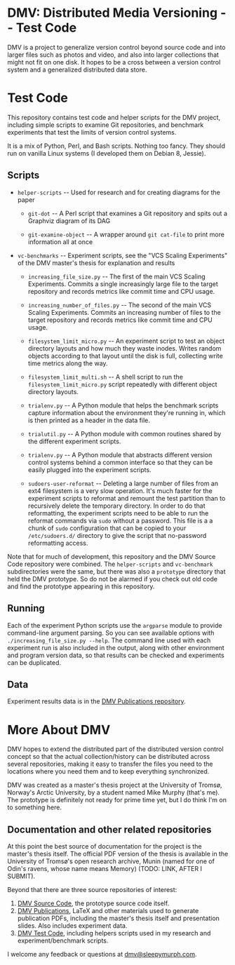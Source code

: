 DMV: Distributed Media Versioning -- Test Code
==================================================

DMV is a project to generalize version control beyond source code and into
larger files such as photos and video, and also into larger collections that
might not fit on one disk. It hopes to be a cross between a version control
system and a generalized distributed data store.


Test Code
==================================================

This repository contains test code and helper scripts for the DMV project,
including simple scripts to examine Git repositories, and benchmark experiments
that test the limits of version control systems.

It is a mix of Python, Perl, and Bash scripts. Nothing too fancy. They should
run on vanilla Linux systems (I developed them on Debian 8, Jessie).


Scripts
--------------------------------------------------

- `helper-scripts` -- Used for research and for creating diagrams for the paper

    - `git-dot` -- A Perl script that examines a Git repository and spits out a
      Graphviz diagram of its DAG

    - `git-examine-object` -- A wrapper around `git cat-file` to print more
      information all at once

- `vc-benchmarks` -- Experiment scripts, see the "VCS Scaling Experiments" of
  the DMV master's thesis for explanation and results

    - `increasing_file_size.py` -- The first of the main VCS Scaling
      Experiments. Commits a single increasingly large file to the target
      repository and records metrics like commit time and CPU usage.

    - `increasing_number_of_files.py` -- The second of the main VCS Scaling
      Experiments. Commits an increasing number of files to the target
      repository and records metrics like commit time and CPU usage.

    - `filesystem_limit_micro.py` -- An experiment script to test an object
      directory layouts and how much they waste inodes. Writes random objects
      according to that layout until the disk is full, collecting write time
      metrics along the way.

    - `filesystem_limit_multi.sh` -- A shell script to run the
      `filesystem_limit_micro.py` script repeatedly with different object
      directory layouts.

    - `trialenv.py` -- A Python module that helps the benchmark scripts capture
      information about the environment they're running in, which is then
      printed as a header in the data file.

    - `trialutil.py` -- A Python module with common routines shared by the
      different experiment scripts.

    - `trialenv.py` -- A Python module that abstracts different version control
      systems behind a common interface so that they can be easily plugged into
      the experiment scripts.

    - `sudoers-user-reformat` -- Deleting a large number of files from an ext4
      filesystem is a very slow operation. It's much faster for the experiment
      scripts to reformat and remount the test partition than to recursively
      delete the temporary directory. In order to do that reformatting, the
      experiment scripts need to be able to run the reformat commands via `sudo`
      without a password. This file is a a chunk of `sudo` configuration that
      can be copied to your `/etc/sudoers.d/` directory to give the script that
      no-password reformatting access.

Note that for much of development, this repository and the DMV Source Code
repository were combined. The `helper-scripts` and `vc-benchmark` subdirectories
were the same, but there was also a `prototype` directory that held the DMV
prototype. So do not be alarmed if you check out old code and find the prototype
appearing in this repository.


Running
--------------------------------------------------

Each of the experiment Python scripts use the `argparse` module to provide
command-line argument parsing. So you can see available options with
`./increasing_file_size.py --help`. The command line used with each experiment
run is also included in the output, along with other environment and program
version data, so that results can be checked and experiments can be duplicated.


Data
--------------------------------------------------

Experiment results data is in the [DMV Publications repository](
https://github.com/sleepymurph/dmv-publications).


More About DMV
==================================================

DMV hopes to extend the distributed part of the distributed version control
concept so that the actual collection/history can be distributed across several
repositories, making it easy to transfer the files you need to the locations
where you need them and to keep everything synchronized.

DMV was created as a master's thesis project at the University of Tromsø,
Norway's Arctic University, by a student named Mike Murphy (that's me). The
prototype is definitely not ready for prime time yet, but I do think I'm on to
something here.


Documentation and other related repositories
--------------------------------------------------

At this point the best source of documentation for the project is the master's
thesis itself. The official PDF version of the thesis is available in the
University of Tromsø's open research archive, Munin (named for one of Odin's
ravens, whose name means Memory) (TODO: LINK, AFTER I SUBMIT).

Beyond that there are three source repositories of interest:

1. [DMV Source Code]( https://github.com/sleepymurph/dmv), the prototype source
   code itself.
2. [DMV Publications]( https://github.com/sleepymurph/dmv-publications), LaTeX
   and other materials used to generate publication PDFs, including the master's
   thesis itself and presentation slides. Also includes experiment data.
3. [DMV Test Code]( https://github.com/sleepymurph/dmv-test-code), including
   helpers scripts used in my research and experiment/benchmark scripts.

I welcome any feedback or questions at <dmv@sleepymurph.com>.

